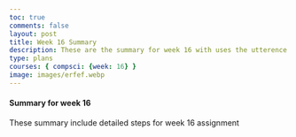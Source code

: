 ```yaml
---
toc: true
comments: false
layout: post
title: Week 16 Summary
description: These are the summary for week 16 with uses the utterence bot
type: plans
courses: { compsci: {week: 16} }
image: images/erfef.webp
---
```



#### Summary for week 16
These summary include detailed steps for week 16 assignment

<script src="https://utteranc.es/client.js"
    repo="srivaidyas/student2.0"
    issue-term="pathname"
    label="comments"
    theme="github-light"
    crossorigin="anonymous"
    async>
</script>


